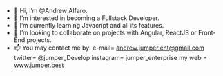 - 👋 Hi, I’m @Andrew Alfaro.
- 👀 I’m interested in becoming a Fullstack Developer.
- 🌱 I’m currently learning Javacript and all its features.
- 💞️ I’m looking to collaborate on projects with Angular, ReactJS or Front-End projects.
- 📫 You may contact me by: e-mail= andrew.jumper.ent@gmail.com
                            twitter= @jumper_Develop
                            instagram= jumper_enterprise
                            my web = www.jumper.best

<!---
Jumperenterprise/Jumperenterprise is a ✨ special ✨ repository because its `README.md` (this file) appears on your GitHub profile.
You can click the Preview link to take a look at your changes.
--->
